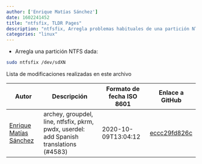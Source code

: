 ```yaml
---
author: ['Enrique Matías Sánchez']
date: 1602241452
title: "ntfsfix, TLDR Pages"
description: "ntfsfix, Arregla problemas habituales de una partición NTFS."
categories: "linux"
---
```

- Arregla una partición NTFS dada:

```bash
sudo ntfsfix /dev/sdXN
```
Lista de modificaciones realizadas en este archivo


Autor | Descripción | Formato de fecha ISO 8601 | Enlace a GitHub
------|-----|-----|-----
[Enrique Matías Sánchez](mailto:cronopios@gmail.com) | archey, groupdel, line, ntfsfix, pkrm, pwdx, userdel: add Spanish translations (#4583) | 2020-10-09T13:04:12 | [eccc29fd826c](https://github.com/tldr-pages/tldr/commit/eccc29fd826cef87b1abb0a4e75708cef5f3ec2f)

